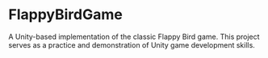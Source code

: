 # FlappyBirdGame
A Unity-based implementation of the classic Flappy Bird game. This project serves as a practice and demonstration of Unity game development skills.
